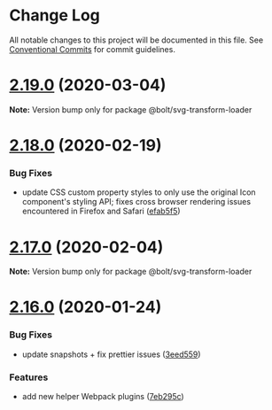 # Change Log

All notable changes to this project will be documented in this file.
See [Conventional Commits](https://conventionalcommits.org) for commit guidelines.

# [2.19.0](https://github.com/boltdesignsystem/bolt/compare/v2.18.1...v2.19.0) (2020-03-04)

**Note:** Version bump only for package @bolt/svg-transform-loader





# [2.18.0](https://github.com/boltdesignsystem/bolt/compare/v2.17.1...v2.18.0) (2020-02-19)


### Bug Fixes

* update CSS custom property styles to only use the original Icon component's styling API; fixes cross browser rendering issues encountered in Firefox and Safari ([efab5f5](https://github.com/boltdesignsystem/bolt/commit/efab5f523190a7f6ee5509cd029bd1669ddb6837))





# [2.17.0](https://github.com/boltdesignsystem/bolt/compare/v2.16.3...v2.17.0) (2020-02-04)

**Note:** Version bump only for package @bolt/svg-transform-loader





# [2.16.0](https://github.com/boltdesignsystem/bolt/compare/v2.15.2...v2.16.0) (2020-01-24)


### Bug Fixes

* update snapshots + fix prettier issues ([3eed559](https://github.com/boltdesignsystem/bolt/commit/3eed559af2e4ca279ad3328157f822588e97e3a3))


### Features

* add new helper Webpack plugins ([7eb295c](https://github.com/boltdesignsystem/bolt/commit/7eb295c4e934c4a1e10e44d5fbb072905d0a7efd))
